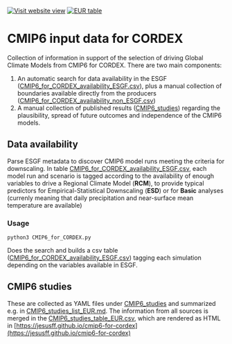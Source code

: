 [![Visit website view](https://img.shields.io/badge/www-Website%20view-f39f37)](https://jesusff.github.io/cmip6-for-cordex)
[![EUR table](https://img.shields.io/badge/table-EUR-4078c0)](https://jesusff.github.io/cmip6-for-cordex/CMIP6_studies_table_EUR.html)

CMIP6 input data for CORDEX
===========================

Collection of information in support of the selection of driving Global Climate Models from CMIP6 for CORDEX.
There are two main components:

 1. An automatic search for data availability in the ESGF ([CMIP6_for_CORDEX_availability_ESGF.csv](./CMIP6_for_CORDEX_availability_ESGF.csv)), plus a manual collection of boundaries available directly from the producers ([CMIP6_for_CORDEX_availability_non_ESGF.csv](./CMIP6_for_CORDEX_availability_non_ESGF.csv))
 2. A manual collection of published results ([CMIP6_studies](./CMIP6_studies)) regarding the plausibility, spread of future outcomes and independence of the CMIP6 models.

Data availability
-----------------

Parse ESGF metadata to discover CMIP6 model runs meeting the criteria for
downscaling. In table [CMIP6_for_CORDEX_availability_ESGF.csv](./CMIP6_for_CORDEX_availability_ESGF.csv),
each model run and scenario is tagged according to the availability of 
enough variables to drive a Regional Climate Model (**RCM**), to provide typical
predictors for Empirical-Statistical Downscaling (**ESD**) or for **Basic**
analyses (currenly meaning that daily precipitation and near-surface mean
temperature are available)

### Usage


```
python3 CMIP6_for_CORDEX.py
```

Does the search and builds a csv table ([CMIP6_for_CORDEX_availability_ESGF.csv](./CMIP6_for_CORDEX_availability_ESGF.csv)) tagging each
simulation depending on the variables available in ESGF.

CMIP6 studies
-------------

These are collected as YAML files under [CMIP6_studies](./CMIP6_studies) and summarized e.g. in [CMIP6_studies_list_EUR.md](./CMIP6_studies_list_EUR.md). The information from all sources is merged in the [CMIP6_studies_table_EUR.csv](./CMIP6_studies_table_EUR.csv), which are rendered as HTML in [https://jesusff.github.io/cmip6-for-cordex](https://jesusff.github.io/cmip6-for-cordex)
